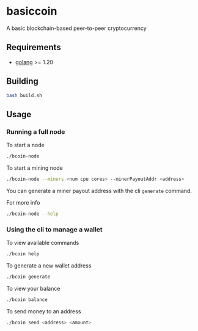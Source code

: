 # basiccoin
A basic blockchain-based peer-to-peer cryptocurrency

## Requirements
* [golang](https://go.dev/) >= 1.20

## Building
```bash
bash build.sh
```

## Usage
### Running a full node

To start a node
```bash
./bcoin-node
```

To start a mining node
```bash
./bcoin-node --miners <num cpu cores> --minerPayoutAddr <address>
```
You can generate a miner payout address with the cli `generate` command.

For more info
```bash
./bcoin-node --help
```

### Using the cli to manage a wallet

To view available commands
```bash
./bcoin help
```

To generate a new wallet address
```bash
./bcoin generate
```

To view your balance
```bash
./bcoin balance
```

To send money to an address
```bash
./bcoin send <address> <amount>
```
